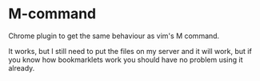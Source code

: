 M-command
=========

Chrome plugin to get the same behaviour as vim's M command.

It works, but I still need to put the files on my server and it will work, but if you know how bookmarklets work you should have no problem using it already.